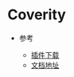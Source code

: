 # Coverity


* 参考

  * [插件下载](https://wiki.jenkins.io/display/JENKINS/Synopsys+Coverity+Plugin)
  * [文档地址](https://blackducksoftware.atlassian.net/wiki/spaces/INTDOCS/pages/47192494/Hub+Jenkins+Plugin)

